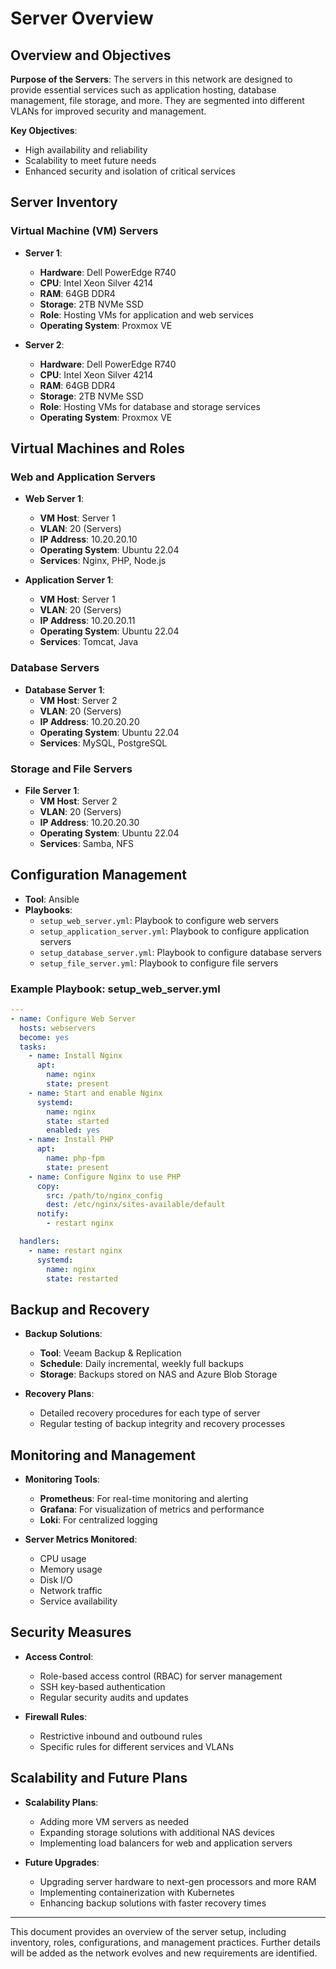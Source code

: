 # Server Overview

## Overview and Objectives

**Purpose of the Servers**: The servers in this network are designed to provide essential services such as application hosting, database management, file storage, and more. They are segmented into different VLANs for improved security and management.

**Key Objectives**:
- High availability and reliability
- Scalability to meet future needs
- Enhanced security and isolation of critical services

## Server Inventory

### Virtual Machine (VM) Servers

- **Server 1**:
  - **Hardware**: Dell PowerEdge R740
  - **CPU**: Intel Xeon Silver 4214
  - **RAM**: 64GB DDR4
  - **Storage**: 2TB NVMe SSD
  - **Role**: Hosting VMs for application and web services
  - **Operating System**: Proxmox VE

- **Server 2**:
  - **Hardware**: Dell PowerEdge R740
  - **CPU**: Intel Xeon Silver 4214
  - **RAM**: 64GB DDR4
  - **Storage**: 2TB NVMe SSD
  - **Role**: Hosting VMs for database and storage services
  - **Operating System**: Proxmox VE

## Virtual Machines and Roles

### Web and Application Servers

- **Web Server 1**:
  - **VM Host**: Server 1
  - **VLAN**: 20 (Servers)
  - **IP Address**: 10.20.20.10
  - **Operating System**: Ubuntu 22.04
  - **Services**: Nginx, PHP, Node.js

- **Application Server 1**:
  - **VM Host**: Server 1
  - **VLAN**: 20 (Servers)
  - **IP Address**: 10.20.20.11
  - **Operating System**: Ubuntu 22.04
  - **Services**: Tomcat, Java

### Database Servers

- **Database Server 1**:
  - **VM Host**: Server 2
  - **VLAN**: 20 (Servers)
  - **IP Address**: 10.20.20.20
  - **Operating System**: Ubuntu 22.04
  - **Services**: MySQL, PostgreSQL

### Storage and File Servers

- **File Server 1**:
  - **VM Host**: Server 2
  - **VLAN**: 20 (Servers)
  - **IP Address**: 10.20.20.30
  - **Operating System**: Ubuntu 22.04
  - **Services**: Samba, NFS

## Configuration Management

- **Tool**: Ansible
- **Playbooks**:
  - `setup_web_server.yml`: Playbook to configure web servers
  - `setup_application_server.yml`: Playbook to configure application servers
  - `setup_database_server.yml`: Playbook to configure database servers
  - `setup_file_server.yml`: Playbook to configure file servers

### Example Playbook: setup_web_server.yml

```yaml
---
- name: Configure Web Server
  hosts: webservers
  become: yes
  tasks:
    - name: Install Nginx
      apt:
        name: nginx
        state: present
    - name: Start and enable Nginx
      systemd:
        name: nginx
        state: started
        enabled: yes
    - name: Install PHP
      apt:
        name: php-fpm
        state: present
    - name: Configure Nginx to use PHP
      copy:
        src: /path/to/nginx_config
        dest: /etc/nginx/sites-available/default
      notify:
        - restart nginx

  handlers:
    - name: restart nginx
      systemd:
        name: nginx
        state: restarted
```
## Backup and Recovery

- **Backup Solutions**:
  - **Tool**: Veeam Backup & Replication
  - **Schedule**: Daily incremental, weekly full backups
  - **Storage**: Backups stored on NAS and Azure Blob Storage

- **Recovery Plans**:
  - Detailed recovery procedures for each type of server
  - Regular testing of backup integrity and recovery processes

## Monitoring and Management

- **Monitoring Tools**:
  - **Prometheus**: For real-time monitoring and alerting
  - **Grafana**: For visualization of metrics and performance
  - **Loki**: For centralized logging

- **Server Metrics Monitored**:
  - CPU usage
  - Memory usage
  - Disk I/O
  - Network traffic
  - Service availability

## Security Measures

- **Access Control**:
  - Role-based access control (RBAC) for server management
  - SSH key-based authentication
  - Regular security audits and updates

- **Firewall Rules**:
  - Restrictive inbound and outbound rules
  - Specific rules for different services and VLANs

## Scalability and Future Plans

- **Scalability Plans**:
  - Adding more VM servers as needed
  - Expanding storage solutions with additional NAS devices
  - Implementing load balancers for web and application servers

- **Future Upgrades**:
  - Upgrading server hardware to next-gen processors and more RAM
  - Implementing containerization with Kubernetes
  - Enhancing backup solutions with faster recovery times

---

This document provides an overview of the server setup, including inventory, roles, configurations, and management practices. Further details will be added as the network evolves and new requirements are identified.

